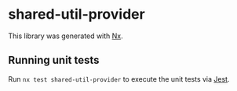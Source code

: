 # shared-util-provider

This library was generated with [Nx](https://nx.dev).

## Running unit tests

Run `nx test shared-util-provider` to execute the unit tests via [Jest](https://jestjs.io).
